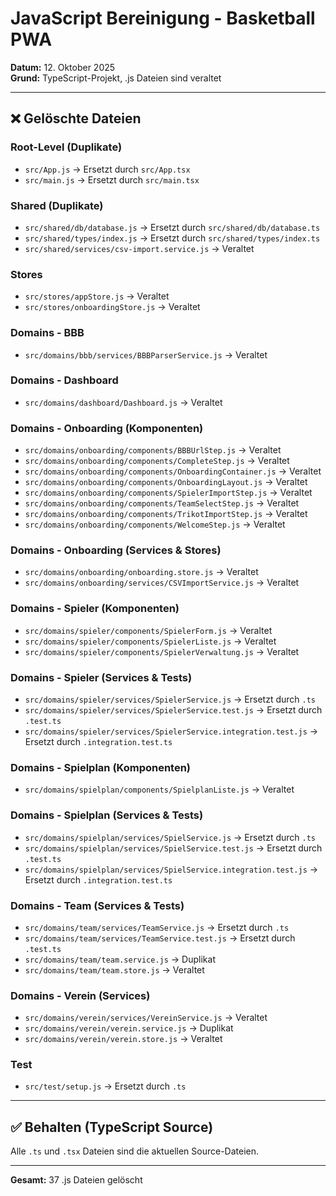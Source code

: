 # JavaScript Bereinigung - Basketball PWA

**Datum:** 12. Oktober 2025  
**Grund:** TypeScript-Projekt, .js Dateien sind veraltet

---

## ❌ Gelöschte Dateien

### Root-Level (Duplikate)
- `src/App.js` → Ersetzt durch `src/App.tsx`
- `src/main.js` → Ersetzt durch `src/main.tsx`

### Shared (Duplikate)
- `src/shared/db/database.js` → Ersetzt durch `src/shared/db/database.ts`
- `src/shared/types/index.js` → Ersetzt durch `src/shared/types/index.ts`
- `src/shared/services/csv-import.service.js` → Veraltet

### Stores
- `src/stores/appStore.js` → Veraltet
- `src/stores/onboardingStore.js` → Veraltet

### Domains - BBB
- `src/domains/bbb/services/BBBParserService.js` → Veraltet

### Domains - Dashboard
- `src/domains/dashboard/Dashboard.js` → Veraltet

### Domains - Onboarding (Komponenten)
- `src/domains/onboarding/components/BBBUrlStep.js` → Veraltet
- `src/domains/onboarding/components/CompleteStep.js` → Veraltet
- `src/domains/onboarding/components/OnboardingContainer.js` → Veraltet
- `src/domains/onboarding/components/OnboardingLayout.js` → Veraltet
- `src/domains/onboarding/components/SpielerImportStep.js` → Veraltet
- `src/domains/onboarding/components/TeamSelectStep.js` → Veraltet
- `src/domains/onboarding/components/TrikotImportStep.js` → Veraltet
- `src/domains/onboarding/components/WelcomeStep.js` → Veraltet

### Domains - Onboarding (Services & Stores)
- `src/domains/onboarding/onboarding.store.js` → Veraltet
- `src/domains/onboarding/services/CSVImportService.js` → Veraltet

### Domains - Spieler (Komponenten)
- `src/domains/spieler/components/SpielerForm.js` → Veraltet
- `src/domains/spieler/components/SpielerListe.js` → Veraltet
- `src/domains/spieler/components/SpielerVerwaltung.js` → Veraltet

### Domains - Spieler (Services & Tests)
- `src/domains/spieler/services/SpielerService.js` → Ersetzt durch `.ts`
- `src/domains/spieler/services/SpielerService.test.js` → Ersetzt durch `.test.ts`
- `src/domains/spieler/services/SpielerService.integration.test.js` → Ersetzt durch `.integration.test.ts`

### Domains - Spielplan (Komponenten)
- `src/domains/spielplan/components/SpielplanListe.js` → Veraltet

### Domains - Spielplan (Services & Tests)
- `src/domains/spielplan/services/SpielService.js` → Ersetzt durch `.ts`
- `src/domains/spielplan/services/SpielService.test.js` → Ersetzt durch `.test.ts`
- `src/domains/spielplan/services/SpielService.integration.test.js` → Ersetzt durch `.integration.test.ts`

### Domains - Team (Services & Tests)
- `src/domains/team/services/TeamService.js` → Ersetzt durch `.ts`
- `src/domains/team/services/TeamService.test.js` → Ersetzt durch `.test.ts`
- `src/domains/team/team.service.js` → Duplikat
- `src/domains/team/team.store.js` → Veraltet

### Domains - Verein (Services)
- `src/domains/verein/services/VereinService.js` → Veraltet
- `src/domains/verein/verein.service.js` → Duplikat
- `src/domains/verein/verein.store.js` → Veraltet

### Test
- `src/test/setup.js` → Ersetzt durch `.ts`

---

## ✅ Behalten (TypeScript Source)

Alle `.ts` und `.tsx` Dateien sind die aktuellen Source-Dateien.

---

**Gesamt:** 37 .js Dateien gelöscht
